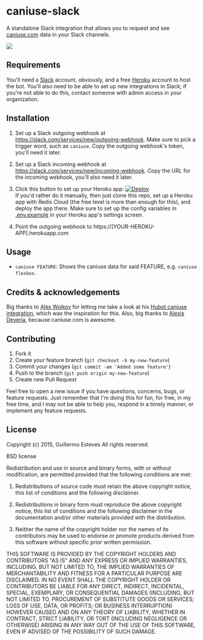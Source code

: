 # caniuse-slack

A standalone Slack integration that allows you to request and see [caniuse.com](http://caniuse.com) data in your Slack channels.

![](http://i.imgur.com/6ugtbTA.png)

## Requirements

You'll need a [Slack](https://slack.com) account, obviously, and a free [Heroku](https://www.heroku.com/) account to host the bot. You'll also need to be able to set up new integrations in Slack; if you're not able to do this, contact someone with admin access in your organization.

## Installation

1. Set up a Slack outgoing webhook at https://slack.com/services/new/outgoing-webhook. Make sure to pick a trigger word, such as `caniuse`. Copy the outgoing webhook's token, you'll need it later.

2. Set up a Slack incoming webhook at https://slack.com/services/new/incoming-webhook. Copy the URL for the incoming webhook, you'll also need it later.

3. Click this button to set up your Heroku app: [![Deploy](https://www.herokucdn.com/deploy/button.svg)](https://heroku.com/deploy)   
If you'd rather do it manually, then just clone this repo, set up a Heroku app with Redis Cloud (the free level is more than enough for this), and deploy the app there. Make sure to set up the config variables in
[.env.example](https://github.com/gesteves/caniuse-slack/blob/master/.env.example) in your Heroku app's settings screen.

5. Point the outgoing webhook to https://[YOUR-HEROKU-APP].herokuapp.com

## Usage

* `caniuse FEATURE`: Shows the caniuse data for said FEATURE, e.g. `caniuse flexbox`.

## Credits & acknowledgements

Big thanks to [Alex Wolkov](http://alexw.me/) for letting me take a look at his [Hubot caniuse integration](https://github.com/altryne/hubot-caniuse), which was the inspiration for this. Also, big thanks to [Alexis Deveria](https://twitter.com/Fyrd), because caniuse.com is awesome.

## Contributing

1. Fork it
2. Create your feature branch (`git checkout -b my-new-feature`)
3. Commit your changes (`git commit -am 'Added some feature'`)
4. Push to the branch (`git push origin my-new-feature`)
5. Create new Pull Request

Feel free to open a new issue if you have questions, concerns, bugs, or feature requests. Just remember that I'm doing this for fun, for free, in my free time, and I may not be able to help you, respond in a timely manner, or implement any feature requests.

## License 

Copyright (c) 2015, Guillermo Esteves
All rights reserved.

BSD license

Redistribution and use in source and binary forms, with or without modification, are permitted provided that the following conditions are met:

1. Redistributions of source code must retain the above copyright notice, this list of conditions and the following disclaimer.

2. Redistributions in binary form must reproduce the above copyright notice, this list of conditions and the following disclaimer in the documentation and/or other materials provided with the distribution.

3. Neither the name of the copyright holder nor the names of its contributors may be used to endorse or promote products derived from this software without specific prior written permission.

THIS SOFTWARE IS PROVIDED BY THE COPYRIGHT HOLDERS AND CONTRIBUTORS "AS IS" AND ANY EXPRESS OR IMPLIED WARRANTIES, INCLUDING, BUT NOT LIMITED TO, THE IMPLIED WARRANTIES OF MERCHANTABILITY AND FITNESS FOR A PARTICULAR PURPOSE ARE DISCLAIMED. IN NO EVENT SHALL THE COPYRIGHT HOLDER OR CONTRIBUTORS BE LIABLE FOR ANY DIRECT, INDIRECT, INCIDENTAL, SPECIAL, EXEMPLARY, OR CONSEQUENTIAL DAMAGES (INCLUDING, BUT NOT LIMITED TO, PROCUREMENT OF SUBSTITUTE GOODS OR SERVICES; LOSS OF USE, DATA, OR PROFITS; OR BUSINESS INTERRUPTION) HOWEVER CAUSED AND ON ANY THEORY OF LIABILITY, WHETHER IN CONTRACT, STRICT LIABILITY, OR TORT (INCLUDING NEGLIGENCE OR OTHERWISE) ARISING IN ANY WAY OUT OF THE USE OF THIS SOFTWARE, EVEN IF ADVISED OF THE POSSIBILITY OF SUCH DAMAGE.
